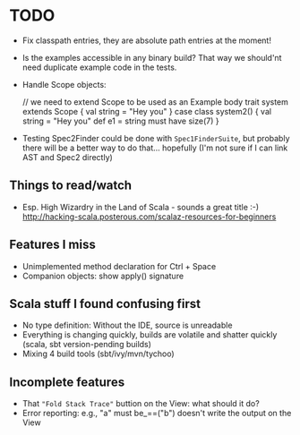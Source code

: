 TODO
====

- Fix classpath entries, they are absolute path entries at the moment!
- Is the examples accessible in any binary build? That way we should'nt need duplicate example code in the tests.
- Handle Scope objects:

  // we need to extend Scope to be used as an Example body
  trait system extends Scope {
    val string = "Hey you"
  }
  case class system2() {
    val string = "Hey you"
    def e1 = string must have size(7)
  }
- Testing Spec2Finder could be done with `Spec1FinderSuite`, but probably there will be a better way to do that... hopefully (I'm not sure if I can link AST and Spec2 directly)

Things to read/watch
--------------------

* Esp. High Wizardry in the Land of Scala - sounds a great title :-)
  http://hacking-scala.posterous.com/scalaz-resources-for-beginners

Features I miss
---------------

- Unimplemented method declaration for Ctrl + Space
- Companion objects: show apply() signature


Scala stuff I found confusing first
-----------------------------------

- No type definition: Without the IDE, source is unreadable
- Everything is changing quickly, builds are volatile and shatter quickly
  (scala, sbt version-pending builds)
- Mixing 4 build tools (sbt/ivy/mvn/tychoo)

Incomplete features
-------------------

- That `"Fold Stack Trace"` buttion on the View: what should it do?
- Error reporting: e.g., "a" must be_==("b") doesn't write the output on the View

